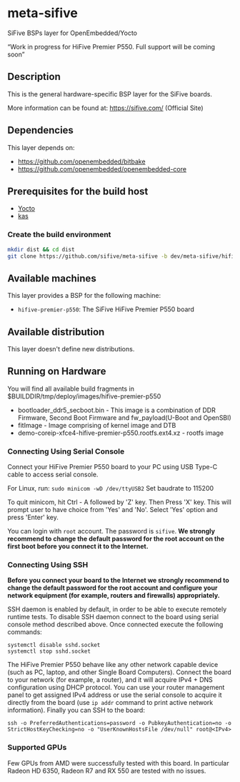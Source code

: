 # meta-sifive
SiFive BSPs layer for OpenEmbedded/Yocto

“Work in progress for HiFive Premier P550. Full support will be coming soon”

## Description

This is the general hardware-specific BSP layer for the SiFive boards.

More information can be found at: <https://sifive.com/> (Official Site)

## Dependencies

This layer depends on:
* https://github.com/openembedded/bitbake
* https://github.com/openembedded/openembedded-core

## Prerequisites for the build host

* [Yocto](https://docs.yoctoproject.org/singleindex.html#compatible-linux-distribution)
* [kas](https://kas.readthedocs.io/en/latest/userguide.html#dependencies-installation)

### Create the build environment

```bash
mkdir dist && cd dist
git clone https://github.com/sifive/meta-sifive -b dev/meta-sifive/hifive-premier-p550
```

## Available machines

This layer provides a BSP for the following machine:
* `hifive-premier-p550`: The SiFive HiFive Premier P550 board

## Available distribution

This layer doesn't define new distributions.

## Running on Hardware

You will find all available build fragments in $BUILDDIR/tmp/deploy/images/hifive-premier-p550
* bootloader_ddr5_secboot.bin - This image is a combination of DDR Firmware, Second Boot Firmware and fw_payload(U-Boot and OpenSBI)
* fitImage - Image comprising of kernel image and DTB
* demo-coreip-xfce4-hifive-premier-p550.rootfs.ext4.xz - rootfs image

### Connecting Using Serial Console

Connect your HiFive Premier P550 board to your PC using USB Type-C cable to access serial console.

For Linux, run: `sudo minicom -wD /dev/ttyUSB2`
Set baudrate to 115200

To quit minicom, hit Ctrl - A followed by 'Z' key. Then Press 'X' key. This will
prompt user to have choice from 'Yes' and 'No'. Select 'Yes' option and press
'Enter' key.

You can login with `root` account. The password is `sifive`. __We strongly
recommend to change the default password  for the root account on the first
boot before you connect it to the Internet.__

### Connecting Using SSH

__Before you connect your board to the Internet we strongly recommend to change
the default password for the root account and configure your network equipment
(for example, routers and firewalls) appropriately.__

SSH daemon is enabled by default, in order to be able to execute remotely
runtime tests. To disable SSH daemon connect to the board using serial console
method described above. Once connected execute the following commands:

```
systemctl disable sshd.socket
systemctl stop sshd.socket
```

The HiFive Premier P550 behave like any other network capable
device (such as PC, laptop, and other Single Board Computers).
Connect the board to your network (for example, a router), and it will acquire
IPv4 + DNS configuration using DHCP protocol. You can use your router
management panel to get assigned IPv4 address or use the serial console to
acquire it directly from the board (use `ip addr` command to print active
network information). Finally you can SSH to the board:

```
ssh -o PreferredAuthentications=password -o PubkeyAuthentication=no -o StrictHostKeyChecking=no -o "UserKnownHostsFile /dev/null" root@<IPv4>
```

### Supported GPUs

Few GPUs from AMD were successfully tested with this board. In particular
Radeon HD 6350, Radeon R7 and RX 550 are tested with no issues.
